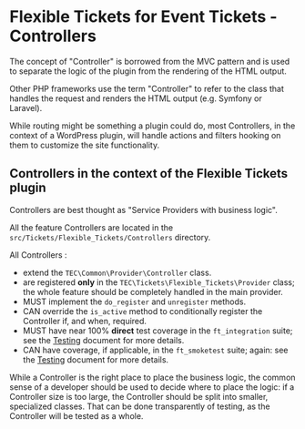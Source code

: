 # Flexible Tickets for Event Tickets - Controllers

The concept of "Controller" is borrowed from the MVC pattern and is used to separate the logic of the plugin from the
rendering of the HTML output.

Other PHP frameworks use the term "Controller" to refer to the class that handles the request and renders the HTML
output (e.g. Symfony or Laravel).

While routing might be something a plugin could do, most Controllers, in the context of a WordPress plugin, will handle
actions and filters hooking on them to customize the site functionality.

## Controllers in the context of the Flexible Tickets plugin

Controllers are best thought as "Service Providers with business logic".

All the feature Controllers are located in the `src/Tickets/Flexible_Tickets/Controllers` directory.

All Controllers :

* extend the `TEC\Common\Provider\Controller` class.
* are registered **only** in the `TEC\Tickets\Flexible_Tickets\Provider` class; the whole feature should
  be completely handled in the main provider.
* MUST implement the `do_register` and `unregister` methods.
* CAN override the `is_active` method to conditionally register the Controller if, and when, required.
* MUST have near 100% **direct** test coverage in the `ft_integration` suite; see the [Testing](testing.md) document for
  more details.
* CAN have coverage, if applicable, in the `ft_smoketest` suite; again: see the [Testing](testing.md) document for more
  details.

While a Controller is the right place to place the business logic, the common sense of a developer should be used to
decide where to place the logic: if a Controller size is too large, the Controller should be split into smaller,
specialized classes.
That can be done transparently of testing, as the Controller will be tested as a whole.